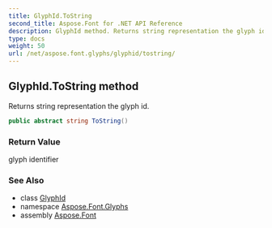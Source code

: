 ```yaml
---
title: GlyphId.ToString
second_title: Aspose.Font for .NET API Reference
description: GlyphId method. Returns string representation the glyph id
type: docs
weight: 50
url: /net/aspose.font.glyphs/glyphid/tostring/
---
```

## GlyphId.ToString method

Returns string representation the glyph id.

```csharp
public abstract string ToString()
```

### Return Value

glyph identifier

### See Also

* class [GlyphId](../)
* namespace [Aspose.Font.Glyphs](../../../aspose.font.glyphs/)
* assembly [Aspose.Font](../../../)


